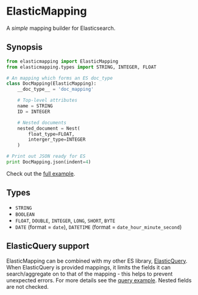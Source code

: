 # ElasticMapping

A _simple_ mapping builder for Elasticsearch.


## Synopsis

```py
from elasticmapping import ElasticMapping
from elasticmapping.types import STRING, INTEGER, FLOAT

# An mapping which forms an ES doc_type
class DocMapping(ElasticMapping):
    __doc_type__ = 'doc_mapping'

    # Top-level attributes
    name = STRING
    ID = INTEGER

    # Nested documents
    nested_document = Nest(
        float_type=FLOAT,
        interger_type=INTEGER
    )

# Print out JSON ready for ES
print DocMapping.json(indent=4)
```

Check out the [full example](./example/mapping.py).


## Types

+ `STRING`
+ `BOOLEAN`
+ `FLOAT`, `DOUBLE`, `INTEGER`, `LONG`, `SHORT`, `BYTE`
+ `DATE` (format = `date`), `DATETIME` (format = `date_hour_minute_second`)


## ElasticQuery support

ElasticMapping can be combined with my other ES library, [ElasticQuery](https://github.com/Fizzadar/ElasticQuery). When ElasticQuery is provided mappings, it limits the fields it can search/aggregate on to that of the mapping - this helps to prevent unexpected errors. For more details see the [query example](./example/query.py). Nested fields are not checked.
